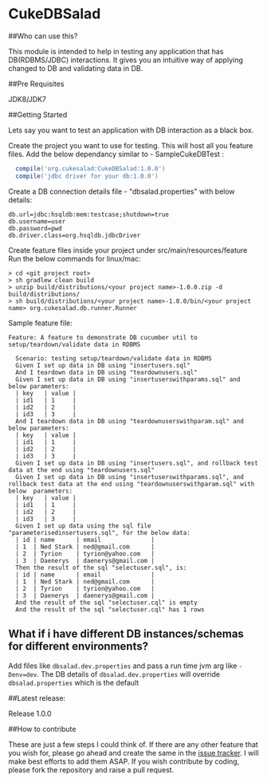 # CukeDBSalad
##Who can use this?

This module is intended to help in testing any application that has DB(RDBMS/JDBC) interactions. It gives you an intuitive way of applying changed to DB and validating data in DB. 

##Pre Requisites

JDK8/JDK7

##Getting Started

Lets say you want to test an application with DB interaction as a black box.

Create the project you want to use for testing. This will host all you feature files.
Add the below dependancy similar to - SampleCukeDBTest :
```gradle
  compile('org.cukesalad:CukeDBSalad:1.0.0')
  compile('jdbc driver for your db:1.0.0')
```
Create a DB connection details file - "dbsalad.properties" with below details:
```properties
db.url=jdbc:hsqldb:mem:testcase;shutdown=true
db.username=user
db.password=pwd
db.driver.class=org.hsqldb.jdbcDriver
```
Create feature files inside your project under src/main/resources/feature
Run the below commands for linux/mac:
```shell
> cd <git project root>
> sh gradlew clean build
> unzip build/distributions/<your project name>-1.0.0.zip -d build/distributions/
> sh build/distributions/<your project name>-1.0.0/bin/<your project name> org.cukesalad.db.runner.Runner
```
Sample feature file:
```gherkin
Feature: A feature to demonstrate DB cucumber util to setup/teardown/validate data in RDBMS

  Scenario: testing setup/teardown/validate data in RDBMS
  Given I set up data in DB using "insertusers.sql"
  And I teardown data in DB using "teardownusers.sql"
  Given I set up data in DB using "insertuserswithparams.sql" and below parameters:
  | key   | value |
  | id1   | 1     |
  | id2   | 2     |
  | id3   | 3     |
  And I teardown data in DB using "teardownuserswithparam.sql" and below parameters:
  | key   | value |
  | id1   | 1     |
  | id2   | 2     |
  | id3   | 3     |
  Given I set up data in DB using "insertusers.sql", and rollback test data at the end using "teardownusers.sql"
  Given I set up data in DB using "insertuserswithparams.sql", and rollback test data at the end using "teardownuserswithparam.sql" with below  parameters:
  | key   | value |
  | id1   | 1     |
  | id2   | 2     |
  | id3   | 3     |
  Given I set up data using the sql file "parameterisedinsertusers.sql", for the below data:
  | id | name      | email              |
  | 1  | Ned Stark | ned@gmail.com      |
  | 2  | Tyrion    | tyrion@yahoo.com   |
  | 3  | Daenerys  | daenerys@gmail.com |
  Then the result of the sql "selectuser.sql", is:
  | id | name      | email              |
  | 1  | Ned Stark | ned@gmail.com      |
  | 2  | Tyrion    | tyrion@yahoo.com   |
  | 3  | Daenerys  | daenerys@gmail.com |
  And the result of the sql "selectuser.cql" is empty
  And the result of the sql "selectuser.cql" has 1 rows
```
## What if i have different DB instances/schemas for different environments?
Add files like ```dbsalad.dev.properties``` and pass a run time jvm arg like ```-Denv=dev```. The DB details of ```dbsalad.dev.properties``` will override ```dbsalad.properties``` which is the default

##Latest release:

Release 1.0.0

##How to contribute

These are just a few steps I could think of. If there are any other feature that you wish for, please go ahead and create the same in the [issue tracker](https://github.com/cukesalad/CukeDBSalad/issues). I will make best efforts to add them ASAP. If you wish contribute by coding, please fork the repository and raise a pull request.
